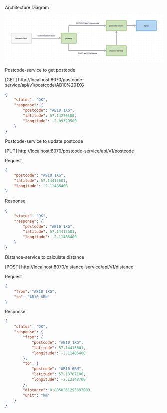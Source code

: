 Architecture Diagram 

![architecture-diagram](./architecture-diagram.png)


Postcode-service to get postcode

[GET] http://localhost:8070/postcode-service/api/v1/postcode/AB10%201XG

```json
{
    "status": "OK",
    "response": {
        "postcode": "AB10 1XG",
        "latitude": 57.14270100,
        "longitude": -2.09329500
    }
}
```


Postcode-service to update postcode

[PUT] http://localhost:8070/postcode-service/api/v1/postcode

Request
```json
{
    "postcode": "AB10 1XG",
    "latitude": 57.14415601,
    "longitude": -2.11486400
}
```


Response 
```json
{
    "status": "OK",
    "response": {
        "postcode": "AB10 1XG",
        "latitude": 57.14415601,
        "longitude": -2.11486400
    }
}
```


Distance-service to calculate distance 

[POST] http://localhost:8070/distance-service/api/v1/distance

Request
```json
{
    "from": "AB10 1XG",
    "to": "AB10 6RN"
}
```

Response 
```json
{
    "status": "OK",
    "response": {
        "from": {
            "postcode": "AB10 1XG",
            "latitude": 57.14415601,
            "longitude": -2.11486400
        },
        "to": {
            "postcode": "AB10 6RN",
            "latitude": 57.13787100,
            "longitude": -2.12148700
        },
        "distance": 0.8050261295897083,
        "unit": "km"
    }
}
```
